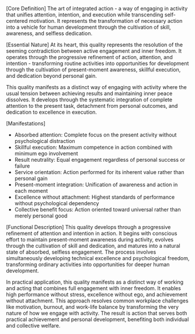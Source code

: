 [Core Definition]
The art of integrated action - a way of engaging in activity that unifies attention, intention, and execution while transcending self-centered motivation. It represents the transformation of necessary action into a vehicle for human development through the cultivation of skill, awareness, and selfless dedication.

[Essential Nature]
At its heart, this quality represents the resolution of the seeming contradiction between active engagement and inner freedom. It operates through the progressive refinement of action, attention, and intention - transforming routine activities into opportunities for development through the cultivation of present-moment awareness, skillful execution, and dedication beyond personal gain.

This quality manifests as a distinct way of engaging with activity where the usual tension between achieving results and maintaining inner peace dissolves. It develops through the systematic integration of complete attention to the present task, detachment from personal outcomes, and dedication to excellence in execution.

[Manifestations]
- Absorbed attention: Complete focus on the present activity without psychological distraction
- Skillful execution: Maximum competence in action combined with minimum ego involvement
- Result neutrality: Equal engagement regardless of personal success or failure
- Service orientation: Action performed for its inherent value rather than personal gain
- Present-moment integration: Unification of awareness and action in each moment
- Excellence without attachment: Highest standards of performance without psychological dependency
- Collective benefit focus: Action oriented toward universal rather than merely personal good

[Functional Description]
This quality develops through a progressive refinement of attention and intention in action. It begins with conscious effort to maintain present-moment awareness during activity, evolves through the cultivation of skill and dedication, and matures into a natural state of absorbed, selfless engagement. The process involves simultaneously developing technical excellence and psychological freedom, transforming ordinary activities into opportunities for deeper human development.

In practical application, this quality manifests as a distinct way of working and acting that combines full engagement with inner freedom. It enables high performance without stress, excellence without ego, and achievement without attachment. This approach resolves common workplace challenges like motivation, burnout, and work-life balance by transforming the very nature of how we engage with activity. The result is action that serves both practical achievement and personal development, benefiting both individual and collective welfare.